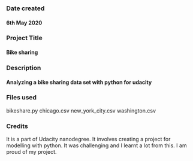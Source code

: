 ### Date created
#### 6th May 2020

### Project Title
#### Bike sharing

### Description
#### Analyzing a bike sharing data set with python for udacity

### Files used
bikeshare.py
chicago.csv
new_york_city.csv
washington.csv

### Credits
It is a part of Udacity nanodegree. It involves creating a project for modelling with python. It was challenging and I learnt a lot from this. I am proud of my project.

